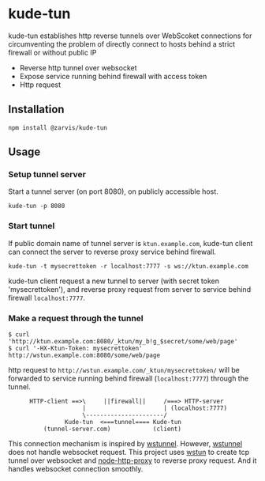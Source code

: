 # kude-tun

kude-tun establishes http reverse tunnels over WebScoket connections for circumventing the problem of directly connect to hosts behind a strict firewall or without public IP

- Reverse http tunnel over websocket
- Expose service running behind firewall with access token
- Http request 

## Installation

```
npm install @zarvis/kude-tun
```

## Usage


### Setup tunnel server
Start a tunnel server (on port 8080), on publicly accessible host.

```
kude-tun -p 8080
```

### Start tunnel
If public domain name of tunnel server is `ktun.example.com`, kude-tun client can connect the server to reverse proxy service behind firewall.

```
kude-tun -t mysecrettoken -r localhost:7777 -s ws://ktun.example.com
```

kude-tun client request a new tunnel to server (with secret token 'mysecrettoken'), and reverse proxy request from server to service behind firewall `localhost:7777`.

### Make a request through the tunnel

```
$ curl 'http://ktun.example.com:8080/_ktun/my_b!g_$secret/some/web/page'
$ curl '-HX-Ktun-Token: mysecrettoken' http://wstun.example.com:8080/some/web/page
```

http request to `http://wstun.example.com/_ktun/mysecrettoken/` will be forwarded to service running behind firewall (`localhost:7777`) through the tunnel.

```
      HTTP-client ==>\     ||firewall||     /===> HTTP-server
                     |                      | (localhost:7777)
                     \----------------------/
                Kude-tun  <===tunnel==== Kude-tun
          (tunnel-server.com)            (client)
```

This connection mechanism is inspired by [wstunnel](https://github.com/rightscale/wstunnel). However, [wstunnel](https://github.com/rightscale/wstunnel) does not handle websocket request. This project uses [wstun](https://github.com/MDSLab/wstun) to create tcp tunnel over websocket and [node-http-proxy](https://github.com/nodejitsu/node-http-proxy) to reverse proxy request. And it handles websocket connection smoothly.
